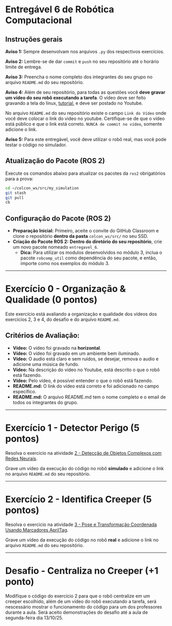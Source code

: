 # Entregável 6 de Robótica Computacional

## Instruções gerais

**Aviso 1:** Sempre desenvolvam nos arquivos `.py` dos respectivos exercícios.

**Aviso 2:** Lembre-se de dar `commit` e `push` no seu repositório até o horário limite de entrega.

**Aviso 3:** Preencha o nome completo dos integrantes do seu grupo no arquivo `README.md` do seu repositório.

**Aviso 4:** Além de seu repositório, para todas as questões você **deve gravar um vídeo do seu robô executando a tarefa**. O vídeo deve ser feito gravando a tela do linux, [tutorial](https://insper.github.io/robotica-computacional/screen_record/), e deve ser postado no Youtube. 

No arquivo `README.md` do seu repositório existe o campo `Link do Vídeo` onde você deve colocar o link do video no youtube. Certifique-se de que o vídeo está público e que o link está correto. `NUNCA de commit no vídeo`, somente adicione o link.

**Aviso 5:** Para este entregável, você deve utilizar o robô real, mas você pode testar o código no simulador.

## Atualização do Pacote (ROS 2)

Execute os comandos abaixo para atualizar os pacotes da `ros2` obrigatórios para a prova:

```bash
cd ~/colcon_ws/src/my_simulation
git stash
git pull
cb
```

## Configuração do Pacote (ROS 2)

- **Preparação Inicial:** Primeiro, aceite o convite do GitHub Classroom e clone o repositório **dentro da pasta** `colcon_ws/src/` no seu SSD.
- **Criação do Pacote ROS 2:** **Dentro do diretório do seu repositório**, crie um novo pacote nomeado `entregavel_6`.
    - **Dica:** Para utilizar os modulos desenvolvidos no módulo 3, inclua o pacote `robcomp_util` como dependência do seu pacote, e então, importe como nos exemplos do módulo 3.

---

# Exercício 0 - Organização & Qualidade (0 pontos)
Este exercício está avaliando a organização e qualidade dos vídeos dos exercícios 2, 3 e 4, do desafio e do arquivo `README.md`.

## Critérios de Avaliação:
* **Vídeo:** O vídeo foi gravado na **horizontal**.
* **Vídeo:** O vídeo foi gravado em um ambiente bem iluminado.
* **Vídeo:** O audio está claro e sem ruídos, se desejar, remova o audio e adicione uma música de fundo.
* **Vídeo:** Na descrição do vídeo no Youtube, está descrito o que o robô está fazendo.
* **Vídeo:** Pelo vídeo, é possível entender o que o robô está fazendo.
* **README.md:** O link do vídeo está correto e foi adicionado no campo específico.
* **README.md:** O arquivo README.md tem o nome completo e o email de todos os integrantes do grupo.

---

# Exercício 1 - Detector Perigo (5 pontos)
Resolva o exercicio na atividade [2 - Detecção de Objetos Complexos com Redes Neurais](https://insper.github.io/robotica-computacional/modulos/06-visao-p3/atividades/2-id_com_NN/).

Grave um vídeo da execução do código no robô **simulado** e adicione o link no arquivo `README.md` do seu repositório.

---

# Exercício 2 - Identifica Creeper (5 pontos)
Resolva o exercicio na atividade [3 - Pose e Transformação Coordenada Usando Marcadores AprilTag](https://insper.github.io/robotica-computacional/modulos/06-visao-p3/atividades/3-reconhecimento-marcadores/).

Grave um vídeo da execução do código no robô **real** e adicione o link no arquivo `README.md` do seu repositório.

---

# Desafio - Centraliza no Creeper (+1 ponto)

Modifique o código do exercício 2 para que o robô centralize em um creeper escolhido, além de um video do robô executando a tarefa, será nescessário mostrar o funcionamento do código para um dos professores durante a aula. Será aceito demonstrações do desafio até a aula de segunda-feira dia 13/10/25.
